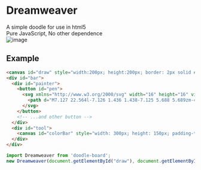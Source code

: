 # Dreamweaver
A simple doodle for use in html5
<br />
Pure JavaScript, No other dependence
<br />
![image](https://github.com/user-attachments/assets/116d3351-68eb-4f5d-a743-5694b8a4bcbb)
## Example
``` html
<canvas id="draw" style="width:200px; height:200px; border: 2px solid #94FC13;"></canvas>
<div id="bar">
  <div id="painter">
    <button id="pen">
      <svg xmlns="http://www.w3.org/2000/svg" width="16" height="16" viewBox="0 0 24 24">
        <path d="M7.127 22.564l-7.126 1.436 1.438-7.125 5.688 5.689zm-4.274-7.104l5.688 5.689 15.46-15.46-5.689-5.689-15.459 15.46z" />
      </svg>
    </button>
    <!-- ...and other button -->
  </div>
  <div id="tool">
    <canvas id="colorBar" style="width: 300px; height: 150px; padding-top:2%"></canvas>
  </div>
</div>
```

``` typescript
import Dreamweaver from 'doodle-board';
new Dreamweaver(document.getElementById("draw"), document.getElementById("bar"))
```
